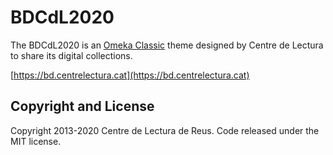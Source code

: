# BDCdL2020
The BDCdL2020 is an [Omeka Classic](https://omeka.org/classic/) theme designed by Centre de Lectura to share 
its digital collections.

[https://bd.centrelectura.cat](https://bd.centrelectura.cat)

## Copyright and License

Copyright 2013-2020 Centre de Lectura de Reus. Code released under the MIT license.
